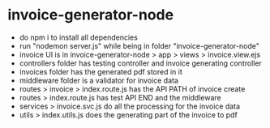 # invoice-generator-node

- do npm i to install all dependencies
- run "nodemon server.js" while being in folder "invoice-generator-node"
- invoice UI is in invoice-generator-node > app > views > invoice.view.ejs
- controllers folder has testing controller and invoice generating controller
- invoices folder has the generated pdf stored in it
- middleware folder is a validator for invoice data
- routes > invoice > index.route.js has the API PATH of invoice create
- routes > index.route.js has test API END and the middleware
- services > invoice.svc.js do all the processing for the invoice data
- utils > index.utils.js does the generating part of the invoice to pdf
